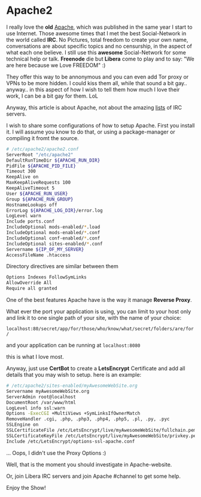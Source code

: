 # Apache2

I really love the **old** [Apache](https://httpd.apache.org/), which was published in the same year I start to use Internet. Those awesome times that I met the best Social-Network in the world called **IRC**. No Pictures, total freedom to create your own name, conversations are about specific topics and no censurship, in the aspect of what each one believe. I still use this **awesome** Social-Network for some technical help or talk. **Freenode** die but **Libera** come to play and to say: "We are here because we Love FREEDOM" :) 

They offer this way to be annonymous and you can even add Tor proxy or VPNs to be more hidden. I could kiss them all, while that sound a bit gay.. anyway.. in this aspect of how I wish to tell them how much I love their work, I can be a bit gay for them. LoL 

Anyway, this article is about Apache, not about the amazing [lists](https://github.com/davisonio/awesome-irc) of IRC servers. 

I wish to share some configurations of how to setup Apache. First you install it. I will assume you know to do that, or using a package-manager or compiling it fromt the source. 

```bash
# /etc/apache2/apache2.conf 
ServerRoot "/etc/apache2"
DefaultRunTimeDir ${APACHE_RUN_DIR}
PidFile ${APACHE_PID_FILE}
Timeout 300
KeepAlive on 
MaxKeepAliveRequests 100 
KeepAliveTimeout 5 
User ${APACHE_RUN_USER}
Group ${APACHE_RUN_GROUP}
HostnameLookups off 
ErrorLog ${APACHE_LOG_DIR}/error.log 
LogLevel warn 
Include ports.conf 
IncludeOptional mods-enabled/*.load 
IncludeOptional mods-enabled/*.conf 
IncludeOptional conf-enabled/*.conf
IncludeOptional sites-enabled/*.conf 
Servername ${IP_OF_MY_SERVER} 
AccessFileName .htaccess
```

Directory directives are similar between them

```bash 
Options Indexes FollowSymLinks
AllowOverride All 
Require all granted
```

One of the best features Apache have is the way it manage **Reverse Proxy**. 

What ever the port your application is using, you can limit to your host only and link it to one single path of your site, with the name of your choice: 

`localhost:80/secret/app/for/those/who/know/what/secret/folders/are/for/` 

and your application can be running at `localhost:8080` 

this is what I love most. 

Anyway, just use **CertBot** to create a **LetsEncrypt** Certificate and add all details that you may wish to setup. here is an example: 

```bash 
# /etc/apache2/sites-enabled/myAwesomeWebSite.org 
Servername myAwesomeWebSite.org 
ServerAdmin root@localhost 
DocumentRoot /var/www/html 
LogLevel info ssl:warn 
Options -ExecCGI +MultiViews +SymLinksIfOwnerMatch
RemoveHandler .cgi, .php, .php3, .php4, .php5, .pl, .py, .pyc 
SSLEngine on 
SSLCertificateFile /etc/LetsEncrypt/live/myAwesomeWebSite/fullchain.pem 
SSLCertificateKeyFile /etc/LetsEncrypt/live/myAwesomeWebSite/privkey.pem 
Include /etc/LetsEncrypt/options-ssl-apache.conf 
```

... Oops, I didn't use the Proxy Options :) 

Well, that is the moment you should investigate in Apache-website. 

Or, join Libera IRC servers and join Apache #channel to get some help. 

Enjoy the Show! 
